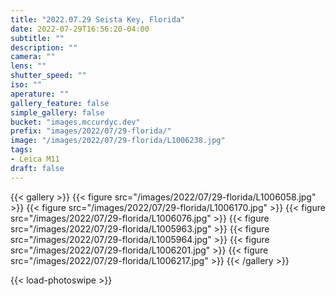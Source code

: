 ```yaml
---
title: "2022.07.29 Seista Key, Florida"
date: 2022-07-29T16:56:20-04:00
subtitle: ""
description: ""
camera: ""
lens: ""
shutter_speed: ""
iso: ""
aperature: ""
gallery_feature: false
simple_gallery: false
bucket: "images.mccurdyc.dev"
prefix: "images/2022/07/29-florida/"
image: "/images/2022/07/29-florida/L1006238.jpg"
tags:
- Leica M11
draft: false
---
```


{{< gallery >}}
  {{< figure src="/images/2022/07/29-florida/L1006058.jpg" >}}
  {{< figure src="/images/2022/07/29-florida/L1006170.jpg" >}}
  {{< figure src="/images/2022/07/29-florida/L1006076.jpg" >}}
  {{< figure src="/images/2022/07/29-florida/L1005963.jpg" >}}
  {{< figure src="/images/2022/07/29-florida/L1005964.jpg" >}}
  {{< figure src="/images/2022/07/29-florida/L1006201.jpg" >}}
  {{< figure src="/images/2022/07/29-florida/L1006217.jpg" >}}
{{< /gallery >}}

{{< load-photoswipe >}}
